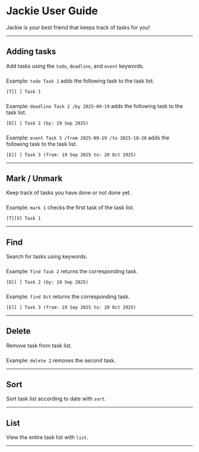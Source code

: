 # Jackie User Guide

Jackie is your best friend that keeps track of tasks for you!

---

## Adding tasks

Add tasks using the `todo`, `deadline`, and `event` keywords.

###

Example: `todo Task 1` adds the following task to the task list. 

```
[T][ ] Task 1
```

###

Example: `deadline Task 2 /by 2025-09-19` adds the following task to the task list.

```
[D][ ] Task 2 (by: 19 Sep 2025)
```

###

Example: `event Task 3 /from 2025-09-19 /to 2025-10-20` adds the following task to the task list.

```
[E][ ] Task 3 (from: 19 Sep 2025 to: 20 Oct 2025)
```

---

## Mark / Unmark

Keep track of tasks you have done or not done yet. 

###

Example: `mark 1` checks the first task of the task list. 

```
[T][X] Task 1
```

---

## Find

Search for tasks using keywords. 

###

Example: `find Task 2` returns the corresponding task.

```
[D][ ] Task 2 (by: 19 Sep 2025)
```

###

Example: `find Oct` returns the corresponding task.

```
[E][ ] Task 3 (from: 19 Sep 2025 to: 20 Oct 2025)
```

---

## Delete

Remove task from task list.

###

Example: `delete 2` removes the second task. 

---

## Sort

Sort task list according to date with `sort`. 

---

## List

View the entire task list with `list`.

---